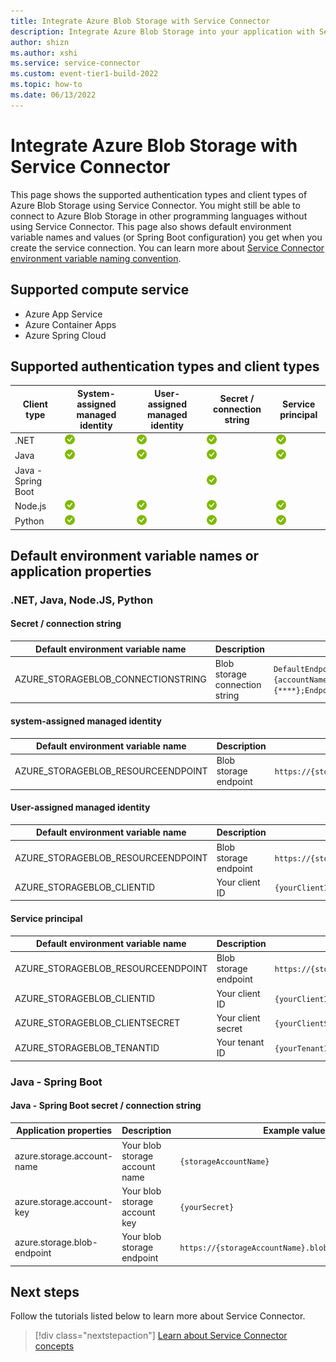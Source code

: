 ```yaml
---
title: Integrate Azure Blob Storage with Service Connector
description: Integrate Azure Blob Storage into your application with Service Connector
author: shizn
ms.author: xshi
ms.service: service-connector
ms.custom: event-tier1-build-2022
ms.topic: how-to
ms.date: 06/13/2022
---
```


# Integrate Azure Blob Storage with Service Connector

This page shows the supported authentication types and client types of Azure Blob Storage using Service Connector. You might still be able to connect to Azure Blob Storage in other programming languages without using Service Connector. This page also shows default environment variable names and values (or Spring Boot configuration) you get when you create the service connection. You can learn more about [Service Connector environment variable naming convention](concept-service-connector-internals.md).

## Supported compute service

- Azure App Service
- Azure Container Apps
- Azure Spring Cloud

## Supported authentication types and client types

| Client type        | System-assigned managed identity     | User-assigned managed identity       | Secret / connection string           | Service principal                    |
|--------------------|--------------------------------------|--------------------------------------|--------------------------------------|--------------------------------------|
| .NET               | ![yes icon](./media/green-check.png) | ![yes icon](./media/green-check.png) | ![yes icon](./media/green-check.png) | ![yes icon](./media/green-check.png) |
| Java               | ![yes icon](./media/green-check.png) | ![yes icon](./media/green-check.png) | ![yes icon](./media/green-check.png) | ![yes icon](./media/green-check.png) |
| Java - Spring Boot |                                      |                                      | ![yes icon](./media/green-check.png) |                                      |
| Node.js            | ![yes icon](./media/green-check.png) | ![yes icon](./media/green-check.png) | ![yes icon](./media/green-check.png) | ![yes icon](./media/green-check.png) |
| Python             | ![yes icon](./media/green-check.png) | ![yes icon](./media/green-check.png) | ![yes icon](./media/green-check.png) | ![yes icon](./media/green-check.png) |

## Default environment variable names or application properties

### .NET, Java, Node.JS, Python

#### Secret / connection string

| Default environment variable name | Description | Example value |
| --- | --- | --- |
| AZURE_STORAGEBLOB_CONNECTIONSTRING | Blob storage connection string | `DefaultEndpointsProtocol=https;AccountName={accountName};AccountKey={****};EndpointSuffix=core.windows.net` |

#### system-assigned managed identity

| Default environment variable name | Description | Example value |
| --- | --- | --- |
| AZURE_STORAGEBLOB_RESOURCEENDPOINT | Blob storage endpoint | `https://{storageAccountName}.blob.core.windows.net/` |

#### User-assigned managed identity

| Default environment variable name | Description | Example value |
| --- | --- | --- |
| AZURE_STORAGEBLOB_RESOURCEENDPOINT | Blob storage endpoint | `https://{storageAccountName}.blob.core.windows.net/` |
| AZURE_STORAGEBLOB_CLIENTID | Your client ID | `{yourClientID}` |

#### Service principal

| Default environment variable name | Description | Example value |
| --- | --- | --- |
| AZURE_STORAGEBLOB_RESOURCEENDPOINT | Blob storage endpoint | `https://{storageAccountName}.blob.core.windows.net/` |
| AZURE_STORAGEBLOB_CLIENTID | Your client ID | `{yourClientID}` |
| AZURE_STORAGEBLOB_CLIENTSECRET | Your client secret | `{yourClientSecret}` |
| AZURE_STORAGEBLOB_TENANTID | Your tenant ID | `{yourTenantID}` |

### Java - Spring Boot

#### Java - Spring Boot secret / connection string

| Application properties | Description | Example value |
| --- | --- | --- |
| azure.storage.account-name | Your blob storage account name | `{storageAccountName}` |
| azure.storage.account-key | Your blob storage account key | `{yourSecret}` |
| azure.storage.blob-endpoint | Your blob storage endpoint | `https://{storageAccountName}.blob.core.windows.net/` |

## Next steps

Follow the tutorials listed below to learn more about Service Connector.

> [!div class="nextstepaction"]
> [Learn about Service Connector concepts](./concept-service-connector-internals.md)
